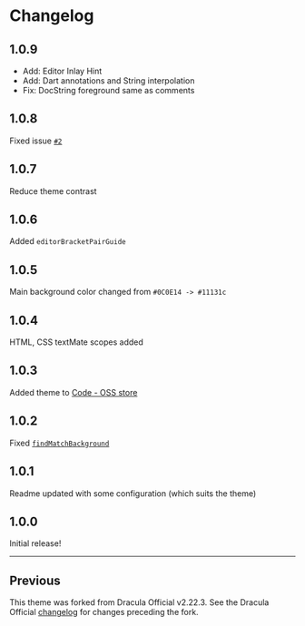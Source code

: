 # Changelog

## 1.0.9

- Add: Editor Inlay Hint
- Add: Dart annotations and String interpolation
- Fix: DocString foreground same as comments

## 1.0.8

Fixed issue [`#2`](https://github.com/PROxZIMA/sweet-dracula/issues/2)

## 1.0.7

Reduce theme contrast

## 1.0.6

Added `editorBracketPairGuide`

## 1.0.5

Main background color changed from `#0C0E14 -> #11131c`

## 1.0.4

HTML, CSS textMate scopes added

## 1.0.3

Added theme to [Code - OSS store](https://open-vsx.org/extension/PROxZIMA/sweetdracula)

## 1.0.2

Fixed [`findMatchBackground`](https://github.com/PROxZIMA/sweet-dracula/pull/1)

## 1.0.1

Readme updated with some configuration (which suits the theme)

## 1.0.0

Initial release!

---

## Previous

This theme was forked from Dracula Official v2.22.3. See the Dracula Official [changelog](https://github.com/dracula/visual-studio-code/blob/master/CHANGELOG.md#2223) for changes preceding the fork.
